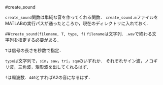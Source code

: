 #create_sound

`create_sound`関数は単純な音を作ってくれる関数．
`create_sound.m`ファイルをMATLABの実行パスが通ったところか，現在のディレクトリに入れておく．

##`create_sound(filename, T, type, f)`
`filename`は文字列．`.wav`で終わる文字列を指定する必要がある．

`T`は信号の長さを秒数で指定．

`type`は文字列で，`sin`，`saw`，`tri`，`squ`のいずれか．
それぞれサイン波，ノコギリ波，三角波，矩形波を出してくれるはず．

`f`は周波数．`440`とすればA2の音になるはず．
